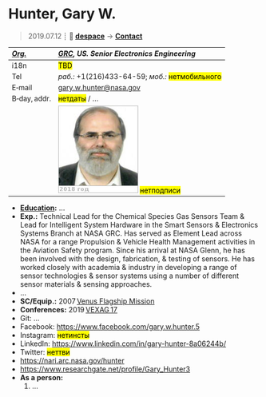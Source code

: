 # Hunter, Gary W.
> 2019.07.12 ┊ **🚀 [despace](index.md)** → **[Contact](contact.md)**

|*[Org.](contact.md)*|*[GRC](zz_grc.md), US. Senior Electronics Engineering*|
|:--|:--|
|i18n| <mark>TBD</mark> |
|Tel|*раб.:* +1(216)433-64-59; *моб.:* <mark>нетмобильного</mark> |
|E‑mail| <gary.w.hunter@nasa.gov> |
|B‑day, addr.| <mark>нетдаты</mark> / … |
|| [![](f/contact/h/hunter_001_photo_thumb.jpg)](f/contact/h/hunter_001_photo.jpg) <mark>нетподписи</mark> |

   - **[Education](edu.md):** …
   - **Exp.:** Technical Lead for the Chemical Species Gas Sensors Team & Lead for Intelligent System Hardware in the Smart Sensors & Electronics Systems Branch at NASA GRC. Has served as Element Lead across NASA for a range Propulsion & Vehicle Health Management activities in the Aviation Safety program. Since his arrival at NASA Glenn, he has been involved with the design, fabrication, & testing of sensors. He has worked closely with academia & industry in developing a range of sensor technologies & sensor systems using a number of different sensor materials & sensing approaches.
   - …
   - **SC/Equip.:** 2007 [Venus Flagship Mission](venus_flagship_mission.md)
   - **Conferences:** 2019 [VEXAG 17](vexag_2019.md)
   - Git: …
   - Facebook: <https://www.facebook.com/gary.w.hunter.5>
   - Instagram: <mark>нетинсты</mark>
   - LinkedIn: <https://www.linkedin.com/in/gary-hunter-8a06244b/>
   - Twitter: <mark>неттви</mark>
   - <https://nari.arc.nasa.gov/hunter>
   - <https://www.researchgate.net/profile/Gary_Hunter3>
   - **As a person:**
      1. …
